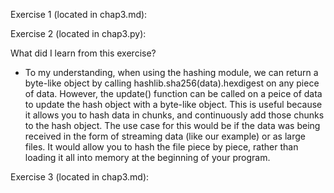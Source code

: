 Exercise 1 (located in chap3.md):



Exercise 2 (located in chap3.py):

What did I learn from this exercise?
- To my understanding, when using the hashing module, we can return a byte-like object by calling hashlib.sha256(data).hexdigest on any piece of data.
However, the update() function can be called on a peice of data to update the hash object with a byte-like object. This is useful because it allows you to hash data in chunks, and continuously add those chunks to the hash object. The use case for this would be if the data was being received in the form of streaming data (like our example) or as large files. It would allow you to hash the file piece by piece, rather than loading it all into memory at the beginning of your program.

Exercise 3 (located in chap3.md):
